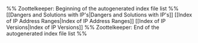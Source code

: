 %% Zoottelkeeper: Beginning of the autogenerated index file list  %%
 [[Dangers and Solutions with IP's|Dangers and Solutions with IP's]]
 [[Index of IP Address Ranges|Index of IP Address Ranges]]
 [[Index of IP Versions|Index of IP Versions]]
%% Zoottelkeeper: End of the autogenerated index file list  %%
